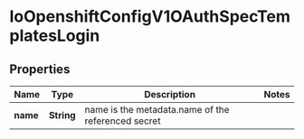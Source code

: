 
# IoOpenshiftConfigV1OAuthSpecTemplatesLogin

## Properties
Name | Type | Description | Notes
------------ | ------------- | ------------- | -------------
**name** | **String** | name is the metadata.name of the referenced secret | 



